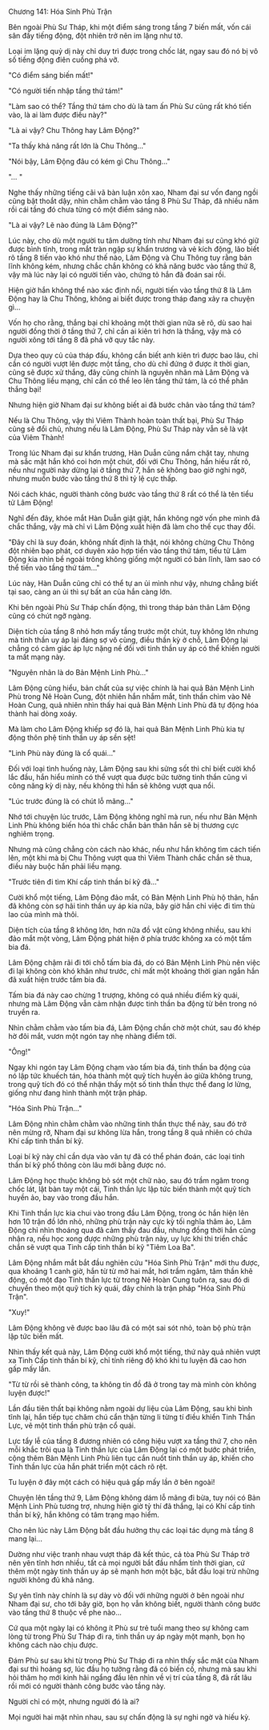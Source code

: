 




Chương 141: Hóa Sinh Phù Trận


Bên ngoài Phù Sư Tháp, khi một điểm sáng trong tầng 7 biến mất, vốn cái sân đầy tiếng động, đột nhiên trở nên im lặng như tờ.

Loại im lặng quỷ dị này chỉ duy trì được trong chốc lát, ngay sau đó nó bị vô số tiếng động điên cuồng phá vỡ.

"Có điểm sáng biến mất!"

"Có người tiến nhập tầng thứ tám!"

"Làm sao có thể? Tầng thứ tám cho dù là tam ấn Phù Sư cũng rất khó tiến vào, là ai làm được điều này?"

"Là ai vậy? Chu Thông hay Lâm Động?"

"Ta thấy khả năng rất lớn là Chu Thông..."

"Nói bậy, Lâm Động đâu có kém gì Chu Thông..."

"… "

Nghe thấy những tiếng cãi vã bàn luận xôn xao, Nham đại sư vốn đang ngồi cũng bật thoắt dậy, nhìn chằm chằm vào tầng 8 Phù Sư Tháp, đã nhiều năm rồi cái tầng đó chưa từng có một điểm sáng nào.

"Là ai vậy? Lẽ nào đúng là Lâm Động?"

Lúc này, cho dù một người tu tâm dưỡng tính như Nham đại sư cũng khó giữ được bình tĩnh, trong mắt tràn ngập sự khẩn trương và vẻ kích động, lão biết rõ tầng 8 tiến vào khó như thế nào, Lâm Động và Chu Thông tuy rằng bản lĩnh không kém, nhưng chắc chắn không có khả năng bước vào tầng thứ 8, vậy mà lúc này lại có người tiến vào, chứng tỏ hắn đã đoán sai rồi.

Hiện giờ hắn không thể nào xác định nổi, người tiến vào tầng thứ 8 là Lâm Động hay là Chu Thông, không ai biết được trong tháp đang xảy ra chuyện gì...

Vốn họ cho rằng, thắng bại chỉ khoảng một thời gian nữa sẽ rõ, dù sao hai người đồng thời ở tầng thứ 7, chỉ cần ai kiên trì hơn là thắng, vậy mà có người xông tới tầng 8 đã phá vỡ quy tắc này.

Dựa theo quy củ của tháp đấu, không cần biết anh kiên trì được bao lâu, chỉ cần có người vượt lên được một tầng, cho dù chỉ đứng ở được ít thời gian, cũng sẽ được xử thắng, đây cũng chính là nguyên nhân mà Lâm Động và Chu Thông liều mạng, chỉ cần có thể leo lên tầng thứ tám, là có thể phân thắng bại!

Nhưng hiện giờ Nham đại sư không biết ai đã bước chân vào tầng thứ tám?

Nếu là Chu Thông, vậy thì Viêm Thành hoàn toàn thất bại, Phù Sư Tháp cũng sẽ đổi chủ, nhưng nếu là Lâm Động, Phù Sư Tháp này vẫn sẽ là vật của Viêm Thành!

Trong lúc Nham đại sư khẩn trương, Hàn Duẫn cũng nắm chặt tay, nhưng mà sắc mặt hắn khó coi hơn một chút, đối với Chu Thông, hắn hiểu rất rõ, nếu như người này dừng lại ở tầng thứ 7, hắn sẽ không bao giờ nghi ngờ, nhưng muốn bước vào tầng thứ 8 thì tỷ lệ cực thấp.

Nói cách khác, người thành công bước vào tầng thứ 8 rất có thể là tên tiểu tử Lâm Động!

Nghĩ đến đây, khóe mắt Hàn Duẫn giật giật, hắn không ngờ vốn phe mình đã chắc thắng, vậy mà chỉ vì Lâm Động xuất hiện đã làm cho thế cục thay đổi.

"Đây chỉ là suy đoán, không nhất định là thật, nói không chừng Chu Thông đột nhiên bạo phát, cơ duyên xảo hợp tiến vào tầng thứ tám, tiểu tử Lâm Động kia nhìn bề ngoài trông không giống một người có bản lĩnh, làm sao có thể tiến vào tầng thứ tám..."

Lúc này, Hàn Duẫn cũng chỉ có thể tự an ủi mình như vậy, nhưng chẳng biết tại sao, càng an ủi thì sự bất an của hắn càng lớn.

Khi bên ngoài Phù Sư Tháp chấn động, thì trong tháp bản thân Lâm Động cũng có chút ngỡ ngàng.

Diện tích của tầng 8 nhỏ hơn mấy tầng trước một chút, tuy không lớn nhưng mà tinh thần uy áp lại đáng sợ vô cùng, điều thần kỳ ở chỗ, Lâm Động lại chẳng có cảm giác áp lực nặng nề đối với tinh thần uy áp có thể khiến người ta mất mạng này.

"Nguyên nhân là do Bản Mệnh Linh Phù..."

Lâm Động cũng hiểu, bản chất của sự việc chính là hai quả Bản Mệnh Linh Phù trong Nê Hoàn Cung, đột nhiên hắn nhắm mắt, tinh thần chìm vào Nê Hoàn Cung, quả nhiên nhìn thấy hai quả Bản Mệnh Linh Phù đã tự động hóa thành hai dòng xoáy.

Mà làm cho Lâm Động khiếp sợ đó là, hai quả Bản Mệnh Linh Phù kia tự động thôn phệ tinh thần uy áp sền sệt!

"Linh Phù này đúng là cổ quái..."

Đối với loại tình huống này, Lâm Động sau khi sửng sốt thì chỉ biết cười khổ lắc đầu, hắn hiểu mình có thể vượt qua được bức tường tinh thần cũng vì công năng kỳ dị này, nếu không thì hắn sẽ không vượt qua nổi.

"Lúc trước đúng là có chút lỗ mãng..."

Nhớ tới chuyện lúc trước, Lâm Động không nghĩ mà run, nếu như Bản Mệnh Linh Phù không biến hóa thì chắc chắn bản thân hắn sẽ bị thương cực nghiêm trọng.

Nhưng mà cũng chẳng còn cách nào khác, nếu như hắn không tìm cách tiến lên, một khi mà bị Chu Thông vượt qua thì Viêm Thành chắc chắn sẽ thua, điều này buộc hắn phải liều mạng.

"Trước tiên đi tìm Khí cấp tinh thần bí kỹ đã..."

Cười khổ một tiếng, Lâm Động đảo mắt, có Bản Mệnh Linh Phù hộ thân, hắn đã không còn sợ hãi tinh thần uy áp kia nữa, bây giờ hắn chỉ việc đi tìm thù lao của mình mà thôi.

Diện tích của tầng 8 không lớn, hơn nữa đồ vật cũng không nhiều, sau khi đảo mắt một vòng, Lâm Động phát hiện ở phía trước không xa có một tấm bia đá.

Lâm Động chậm rãi đi tới chỗ tấm bia đá, do có Bản Mệnh Linh Phù nên việc đi lại không còn khó khăn như trước, chỉ mất một khoảng thời gian ngắn hắn đã xuất hiện trước tấm bia đá.

Tấm bia đá này cao chừng 1 trượng, không có quá nhiều điểm kỳ quái, nhưng mà Lâm Động vẫn cảm nhận được tinh thần ba động từ bên trong nó truyền ra.

Nhìn chằm chằm vào tấm bia đá, Lâm Động chần chờ một chút, sau đó khép hờ đôi mắt, vươn một ngón tay nhẹ nhàng điểm tới.

"Ông!"

Ngay khi ngón tay Lâm Động chạm vào tấm bia đá, tinh thần ba động của nó lập tức khuếch tán, hóa thành một quỹ tích huyền ảo giữa không trung, trong quỹ tích đó có thể nhận thấy một số tinh thần thực thể đang lơ lửng, giống như đang hình thành một trận pháp.

"Hóa Sinh Phù Trận..."

Lâm Động nhìn chằm chằm vào những tinh thần thực thể này, sau đó trở nên mừng rỡ, Nham đại sư không lừa hắn, trong tầng 8 quả nhiên có chứa Khí cấp tinh thần bí kỹ.

Loại bí kỹ này chỉ cần dựa vào văn tự đã có thể phán đoán, các loại tinh thần bí kỹ phổ thông còn lâu mới bằng được nó.

Lâm Động học thuộc không bỏ sót một chữ nào, sau đó trầm ngâm trong chốc lát, lật bàn tay một cái, Tinh thần lực lập tức biến thành một quỹ tích huyền ảo, bay vào trong đầu hắn.

Khi Tinh thần lực kia chui vào trong đầu Lâm Động, trong óc hắn hiện lên hơn 10 trận đồ lớn nhỏ, những phù trận này cực kỳ tối nghĩa thâm ảo, Lâm Động chỉ nhìn thoáng qua đã cảm thấy đau đầu, nhưng đồng thời hắn cũng nhận ra, nếu học xong được những phù trận này, uy lực khi thi triển chắc chắn sẽ vượt qua Tinh cấp tinh thần bí kỹ "Tiêm Loa Ba".

Lâm Động nhắm mắt bắt đầu nghiên cứu "Hóa Sinh Phù Trận" mới thu được, qua khoảng 1 canh giờ, hắn từ từ mở hai mắt, hơi trầm ngâm, tâm thần khẽ động, có một đạo Tinh thần lực từ trong Nê Hoàn Cung tuôn ra, sau đó di chuyển theo một quỹ tích kỳ quái, đây chính là trận pháp "Hóa Sinh Phù Trận".

"Xuy!"

Lâm Động không vẽ được bao lâu đã có một sai sót nhỏ, toàn bộ phù trận lập tức biến mất.

Nhìn thấy kết quả này, Lâm Động cười khổ một tiếng, thứ này quả nhiên vượt xa Tinh Cấp tinh thần bí kỹ, chỉ tính riêng độ khó khi tu luyện đã cao hơn gấp mấy lần.

"Từ từ rồi sẽ thành công, ta không tin đồ đã ở trong tay mà mình còn không luyện được!"

Lần đầu tiên thất bại không nằm ngoài dự liệu của Lâm Động, sau khi bình tĩnh lại, hắn tiếp tục chăm chú cẩn thận từng li từng tí điều khiển Tinh Thần Lực, vẽ một tinh thần phù trận cổ quái.

Lực tẩy lễ của tầng 8 đương nhiên có công hiệu vượt xa tầng thứ 7, cho nên mỗi khắc trôi qua là Tinh thần lực của Lâm Động lại có một bước phát triển, cộng thêm Bản Mệnh Linh Phù liên tục cắn nuốt tinh thần uy áp, khiến cho Tinh thần lực của hắn phát triển một cách rõ rệt.

Tu luyện ở đây một cách có hiệu quả gấp mấy lần ở bên ngoài!

Chuyện lên tầng thứ 9, Lâm Động không dám lỗ mãng đi bừa, tuy nói có Bản Mệnh Linh Phù tương trợ, nhưng hiện giờ tỷ thí đã thắng, lại có Khí cấp tinh thần bí kỹ, hắn không có tâm trạng mạo hiểm.

Cho nên lúc này Lâm Động bắt đầu hưởng thụ các loại tác dụng mà tầng 8 mang lại...

Dường như việc tranh nhau vượt tháp đã kết thúc, cả tòa Phù Sư Tháp trở nên yên tĩnh hơn nhiều, tất cả mọi người bắt đầu nhẩm tính thời gian, cứ thêm một ngày tinh thần uy áp sẽ mạnh hơn một bậc, bắt đầu loại trừ những người không đủ khả năng.

Sự yên tĩnh này chính là sự dày vò đối với những người ở bên ngoài như Nham đại sư, cho tới bây giờ, bọn họ vẫn không biết, người thành công bước vào tầng thứ 8 thuộc về phe nào...

Cứ qua một ngày lại có không ít Phù sư trẻ tuổi mang theo sự không cam lòng từ trong Phù Sư Tháp đi ra, tinh thần uy áp ngày một mạnh, bọn họ không cách nào chịu được.

Đám Phù sư sau khi từ trong Phù Sư Tháp đi ra nhìn thấy sắc mặt của Nham đại sư thì hoảng sợ, lúc đầu họ tưởng rằng đã có biến cố, nhưng mà sau khi hỏi thăm họ mới kinh hãi ngẩng đầu lên nhìn về vị trí của tầng 8, đã rất lâu rồi mới có người thành công bước vào tầng này.

Người chỉ có một, nhưng người đó là ai?

Mọi người hai mặt nhìn nhau, sau sự chấn động là sự nghi ngờ và hiếu kỳ.




